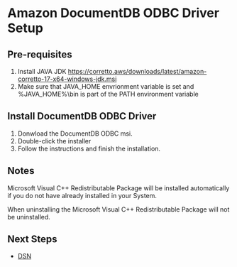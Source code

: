 # Amazon DocumentDB ODBC Driver Setup

## Pre-requisites
1. Install JAVA JDK https://corretto.aws/downloads/latest/amazon-corretto-17-x64-windows-jdk.msi
2. Make sure that JAVA_HOME envrionment variable is set and %JAVA_HOME%\bin is part of the PATH environment variable

## Install DocumentDB ODBC Driver
1. Donwload the DocumentDB ODBC msi.
2. Double-click the installer
3. Follow the instructions and finish the installation.

## Notes
Microsoft Visual C++ Redistributable Package will be installed automatically if you do not have already installed in your System.

When uninstalling the Microsoft Visual C++ Redistributable Package will not be uninstalled.

## Next Steps

- [DSN](dsn-configuration.md)
